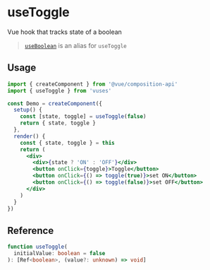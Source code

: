 # useToggle

Vue hook that tracks state of a boolean

> [`useBoolean`](./?path=/story/state-useboolean--docs) is an alias for `useToggle`

## Usage

```jsx
import { createComponent } from '@vue/composition-api'
import { useToggle } from 'vuses'

const Demo = createComponent({
  setup() {
    const [state, toggle] = useToggle(false)
    return { state, toggle }
  },
  render() {
    const { state, toggle } = this
    return (
      <div>
        <div>{state ? 'ON' : 'OFF'}</div>
        <button onClick={toggle}>Toggle</button>
        <button onClick={() => toggle(true)}>set ON</button>
        <button onClick={() => toggle(false)}>set OFF</button>
      </div>
    )
  }
})
```

## Reference

```typescript {2-3}
function useToggle(
  initialValue: boolean = false
): [Ref<boolean>, (value?: unknown) => void]
```
